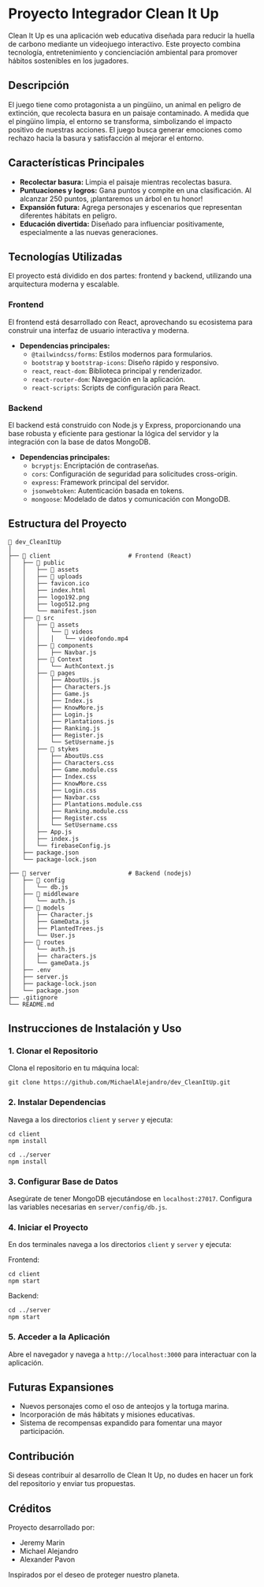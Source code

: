 # Proyecto Integrador Clean It Up

Clean It Up es una aplicación web educativa diseñada para reducir la huella de carbono mediante un videojuego interactivo. Este proyecto combina tecnología, entretenimiento y concienciación ambiental para promover hábitos sostenibles en los jugadores.

## Descripción

El juego tiene como protagonista a un pingüino, un animal en peligro de extinción, que recolecta basura en un paisaje contaminado. A medida que el pingüino limpia, el entorno se transforma, simbolizando el impacto positivo de nuestras acciones. El juego busca generar emociones como rechazo hacia la basura y satisfacción al mejorar el entorno.

## Características Principales

- **Recolectar basura:** Limpia el paisaje mientras recolectas basura.
- **Puntuaciones y logros:** Gana puntos y compite en una clasificación. Al alcanzar 250 puntos, ¡plantaremos un árbol en tu honor!
- **Expansión futura:** Agrega personajes y escenarios que representan diferentes hábitats en peligro.
- **Educación divertida:** Diseñado para influenciar positivamente, especialmente a las nuevas generaciones.

## Tecnologías Utilizadas

El proyecto está dividido en dos partes: frontend y backend, utilizando una arquitectura moderna y escalable.

### Frontend

El frontend está desarrollado con React, aprovechando su ecosistema para construir una interfaz de usuario interactiva y moderna.

- **Dependencias principales:**
  - `@tailwindcss/forms`: Estilos modernos para formularios.
  - `bootstrap` y `bootstrap-icons`: Diseño rápido y responsivo.
  - `react`, `react-dom`: Biblioteca principal y renderizador.
  - `react-router-dom`: Navegación en la aplicación.
  - `react-scripts`: Scripts de configuración para React.

### Backend

El backend está construido con Node.js y Express, proporcionando una base robusta y eficiente para gestionar la lógica del servidor y la integración con la base de datos MongoDB.

- **Dependencias principales:**
  - `bcryptjs`: Encriptación de contraseñas.
  - `cors`: Configuración de seguridad para solicitudes cross-origin.
  - `express`: Framework principal del servidor.
  - `jsonwebtoken`: Autenticación basada en tokens.
  - `mongoose`: Modelado de datos y comunicación con MongoDB.

## Estructura del Proyecto

```
📂 dev_CleanItUp
│
├── 📂 client                      # Frontend (React)
│   ├── 📂 public     
│   │   ├── 📂 assets      
│   │   ├── 📂 uploads         
│   │   ├── favicon.ico
│   │   ├── index.html
│   │   ├── logo192.png
│   │   ├── logo512.png
│   │   └── manifest.json
│   ├── 📂 src              
│   │   ├── 📂 assets            
│   │   │   └── 📂 videos           
│   │   │   │   └── videofondo.mp4
│   │   ├── 📂 components         
│   │   │   ├── Navbar.js
│   │   ├── 📂 Context   
│   │   │   └── AuthContext.js
│   │   ├── 📂 pages 
│   │   │   ├── AboutUs.js
│   │   │   ├── Characters.js
│   │   │   ├── Game.js
│   │   │   ├── Index.js
│   │   │   ├── KnowMore.js
│   │   │   ├── Login.js
│   │   │   ├── Plantations.js
│   │   │   ├── Ranking.js
│   │   │   ├── Register.js
│   │   │   └── SetUsername.js
│   │   ├── 📂 stykes 
│   │   │   ├── AboutUs.css
│   │   │   ├── Characters.css
│   │   │   ├── Game.module.css
│   │   │   ├── Index.css
│   │   │   ├── KnowMore.css
│   │   │   ├── Login.css
│   │   │   ├── Navbar.css
│   │   │   ├── Plantations.module.css
│   │   │   ├── Ranking.module.css
│   │   │   ├── Register.css
│   │   │   └── SetUsername.css
│   │   ├── App.js
│   │   ├── index.js
│   │   └── firebaseConfig.js
│   ├── package.json
│   └── package-lock.json
│
├── 📂 server                      # Backend (nodejs)         
│   ├── 📂 config         
│   │   └── db.js    
│   ├── 📂 middleware      
│   │   └── auth.js
│   ├── 📂 models      
│   │   ├── Character.js  
│   │   ├── GameData.js  
│   │   ├── PlantedTrees.js  
│   │   └── User.js
│   ├── 📂 routes       
│   │   └── auth.js
│   │   ├── characters.js  
│   │   └── gameData.js
│   ├── .env 
│   ├── server.js 
│   ├── package-lock.json
│   └── package.json
├── .gitignore
└── README.md
```

## Instrucciones de Instalación y Uso

### 1. Clonar el Repositorio
Clona el repositorio en tu máquina local:
~~~
git clone https://github.com/MichaelAlejandro/dev_CleanItUp.git
~~~

### 2. Instalar Dependencias
Navega a los directorios `client` y `server` y ejecuta:
~~~
cd client
npm install
~~~
~~~
cd ../server
npm install
~~~

### 3. Configurar Base de Datos
Asegúrate de tener MongoDB ejecutándose en `localhost:27017`. Configura las variables necesarias en `server/config/db.js`.

### 4. Iniciar el Proyecto
En dos terminales navega a los directorios `client` y `server` y ejecuta:

Frontend:
~~~
cd client
npm start
~~~

Backend:
~~~
cd ../server
npm start
~~~

### 5. Acceder a la Aplicación
Abre el navegador y navega a `http://localhost:3000` para interactuar con la aplicación.

## Futuras Expansiones

- Nuevos personajes como el oso de anteojos y la tortuga marina.
- Incorporación de más hábitats y misiones educativas.
- Sistema de recompensas expandido para fomentar una mayor participación.

## Contribución
Si deseas contribuir al desarrollo de Clean It Up, no dudes en hacer un fork del repositorio y enviar tus propuestas.

## Créditos

Proyecto desarrollado por:
- Jeremy Marin
- Michael Alejandro
- Alexander Pavon

Inspirados por el deseo de proteger nuestro planeta.
